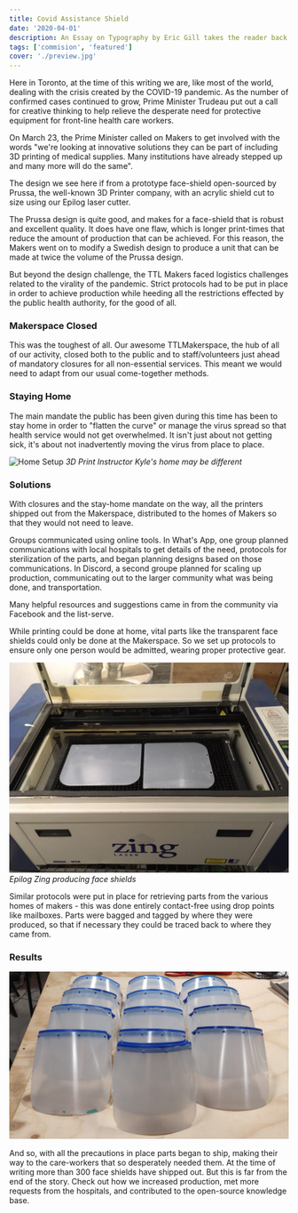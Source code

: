 ```yaml
---
title: Covid Assistance Shield
date: '2020-04-01'
description: An Essay on Typography by Eric Gill takes the reader back to the year 1930. The year when a conflict between two worlds came to its term. The machines of the industrial world finally took over the handicrafts.
tags: ['commision', 'featured']
cover: './preview.jpg'
---
```


Here in Toronto, at the time of this writing we are, like most of the world, dealing with the crisis created by the COVID-19 pandemic. As the number of confirmed cases continued to grow, Prime Minister Trudeau put out a call for creative thinking to help relieve the desperate need for protective equipment for front-line health care workers.

On March 23, the Prime Minister called on Makers to get involved with the words "we're looking at innovative solutions they can be part of including 3D printing of medical supplies. Many institutions have already stepped up and many more will do the same".

The design we see here if from a prototype face-shield open-sourced by Prussa, the well-known 3D Printer company, with an acrylic shield cut to size using our Epilog laser cutter.

The Prussa design is quite good, and makes for a face-shield that is robust and excellent quality. It does have one flaw, which is longer print-times that reduce the amount of production that can be achieved. For this reason, the Makers went on to modify a Swedish design to produce a unit that can be made at twice the volume of the Prussa design.

But beyond the design challenge, the TTL Makers faced logistics challenges related to the virality of the pandemic. Strict protocols had to be put in place in order to achieve production while heeding all the restrictions effected by the public health authority, for the good of all.

### Makerspace Closed

This was the toughest of all. Our awesome TTLMakerspace, the hub of all of our activity, closed both to the public and to staff/volunteers just ahead of mandatory closures for all non-essential services. This meant we would need to adapt from our usual come-together methods.

### Staying Home

The main mandate the public has been given during this time has been to stay home in order to "flatten the curve" or manage the virus spread so that health service would not get overwhelmed. It isn't just about not getting sick, it's about not inadvertently moving the virus from place to place.

![Home Setup](./home-setup.jpg)
_3D Print Instructor Kyle's home may be different_

### Solutions

With closures and the stay-home mandate on the way, all the printers shipped out from the Makerspace, distributed to the homes of Makers so that they would not need to leave.

Groups communicated using online tools. In What's App, one group planned communications with local hospitals to get details of the need, protocols for sterilization of the parts, and began planning designs based on those communications. In Discord, a second groupe planned for scaling up production, communicating out to the larger community what was being done, and transportation.

Many helpful resources and suggestions came in from the community via Facebook and the list-serve.

While printing could be done at home, vital parts like the transparent face shields could only be done at the Makerspace. So we set up protocols to ensure only one person would be admitted, wearing proper protective gear.

![Zing Laser](./zing.jpg)
_Epilog Zing producing face shields_

Similar protocols were put in place for retrieving parts from the various homes of makers - this was done entirely contact-free using drop points like mailboxes. Parts were bagged and tagged by where they were produced, so that if necessary they could be traced back to where they came from.

### Results

![Lineup](./lineup.jpg)

And so, with all the precautions in place parts began to ship, making their way to the care-workers that so desperately needed them. At the time of writing more than 300 face shields have shipped out. But this is far from the end of the story. Check out how we increased production, met more requests from the hospitals, and contributed to the open-source knowledge base.
